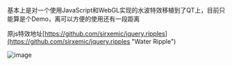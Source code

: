 基本上是对一个使用JavaScript和WebGL实现的水波特效移植到了QT上，目前只能算是个Demo，离可以方便的使用还有一段距离

原js特效地址[https://github.com/sirxemic/jquery.ripples](https://github.com/sirxemic/jquery.ripples "Water Ripple")

![image](https://github.com/tinyprogramer/QT-OpenGL-WaterRipple/blob/master/img/ripple.gif)



